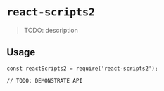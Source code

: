 # `react-scripts2`

> TODO: description

## Usage

```
const reactScripts2 = require('react-scripts2');

// TODO: DEMONSTRATE API
```
